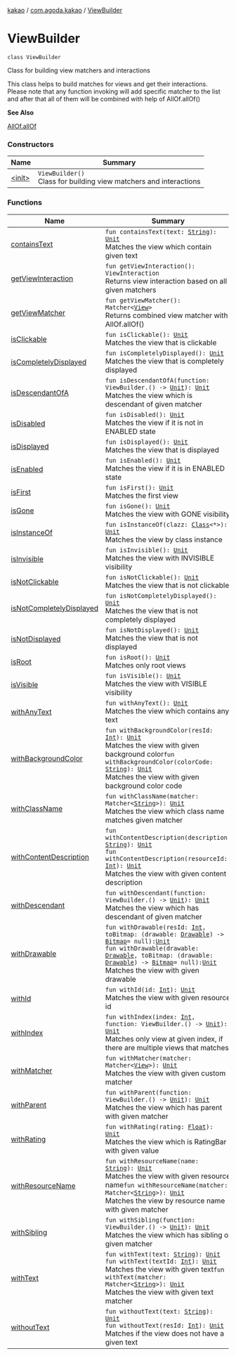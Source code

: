 [kakao](../../index.md) / [com.agoda.kakao](../index.md) / [ViewBuilder](.)

# ViewBuilder

`class ViewBuilder`

Class for building view matchers and interactions

This class helps to build matches for views and get their interactions.
Please note that any function invoking will add specific matcher to the list
and after that all of them will be combined with help of AllOf.allOf()

**See Also**

[AllOf.allOf](#)

### Constructors

| Name | Summary |
|---|---|
| [&lt;init&gt;](-init-.md) | `ViewBuilder()`<br>Class for building view matchers and interactions |

### Functions

| Name | Summary |
|---|---|
| [containsText](contains-text.md) | `fun containsText(text: `[`String`](https://kotlinlang.org/api/latest/jvm/stdlib/kotlin/-string/index.html)`): `[`Unit`](https://kotlinlang.org/api/latest/jvm/stdlib/kotlin/-unit/index.html)<br>Matches the view which contain given text |
| [getViewInteraction](get-view-interaction.md) | `fun getViewInteraction(): ViewInteraction`<br>Returns view interaction based on all given matchers |
| [getViewMatcher](get-view-matcher.md) | `fun getViewMatcher(): Matcher<`[`View`](https://developer.android.com/reference/android/view/View.html)`>`<br>Returns combined view matcher with AllOf.allOf() |
| [isClickable](is-clickable.md) | `fun isClickable(): `[`Unit`](https://kotlinlang.org/api/latest/jvm/stdlib/kotlin/-unit/index.html)<br>Matches the view that is clickable |
| [isCompletelyDisplayed](is-completely-displayed.md) | `fun isCompletelyDisplayed(): `[`Unit`](https://kotlinlang.org/api/latest/jvm/stdlib/kotlin/-unit/index.html)<br>Matches the view that is completely displayed |
| [isDescendantOfA](is-descendant-of-a.md) | `fun isDescendantOfA(function: ViewBuilder.() -> `[`Unit`](https://kotlinlang.org/api/latest/jvm/stdlib/kotlin/-unit/index.html)`): `[`Unit`](https://kotlinlang.org/api/latest/jvm/stdlib/kotlin/-unit/index.html)<br>Matches the view which is descendant of given matcher |
| [isDisabled](is-disabled.md) | `fun isDisabled(): `[`Unit`](https://kotlinlang.org/api/latest/jvm/stdlib/kotlin/-unit/index.html)<br>Matches the view if it is not in ENABLED state |
| [isDisplayed](is-displayed.md) | `fun isDisplayed(): `[`Unit`](https://kotlinlang.org/api/latest/jvm/stdlib/kotlin/-unit/index.html)<br>Matches the view that is displayed |
| [isEnabled](is-enabled.md) | `fun isEnabled(): `[`Unit`](https://kotlinlang.org/api/latest/jvm/stdlib/kotlin/-unit/index.html)<br>Matches the view if it is in ENABLED state |
| [isFirst](is-first.md) | `fun isFirst(): `[`Unit`](https://kotlinlang.org/api/latest/jvm/stdlib/kotlin/-unit/index.html)<br>Matches the first view |
| [isGone](is-gone.md) | `fun isGone(): `[`Unit`](https://kotlinlang.org/api/latest/jvm/stdlib/kotlin/-unit/index.html)<br>Matches the view with GONE visibility |
| [isInstanceOf](is-instance-of.md) | `fun isInstanceOf(clazz: `[`Class`](https://developer.android.com/reference/java/lang/Class.html)`<*>): `[`Unit`](https://kotlinlang.org/api/latest/jvm/stdlib/kotlin/-unit/index.html)<br>Matches the view by class instance |
| [isInvisible](is-invisible.md) | `fun isInvisible(): `[`Unit`](https://kotlinlang.org/api/latest/jvm/stdlib/kotlin/-unit/index.html)<br>Matches the view with INVISIBLE visibility |
| [isNotClickable](is-not-clickable.md) | `fun isNotClickable(): `[`Unit`](https://kotlinlang.org/api/latest/jvm/stdlib/kotlin/-unit/index.html)<br>Matches the view that is not clickable |
| [isNotCompletelyDisplayed](is-not-completely-displayed.md) | `fun isNotCompletelyDisplayed(): `[`Unit`](https://kotlinlang.org/api/latest/jvm/stdlib/kotlin/-unit/index.html)<br>Matches the view that is not completely displayed |
| [isNotDisplayed](is-not-displayed.md) | `fun isNotDisplayed(): `[`Unit`](https://kotlinlang.org/api/latest/jvm/stdlib/kotlin/-unit/index.html)<br>Matches the view that is not displayed |
| [isRoot](is-root.md) | `fun isRoot(): `[`Unit`](https://kotlinlang.org/api/latest/jvm/stdlib/kotlin/-unit/index.html)<br>Matches only root views |
| [isVisible](is-visible.md) | `fun isVisible(): `[`Unit`](https://kotlinlang.org/api/latest/jvm/stdlib/kotlin/-unit/index.html)<br>Matches the view with VISIBLE visibility |
| [withAnyText](with-any-text.md) | `fun withAnyText(): `[`Unit`](https://kotlinlang.org/api/latest/jvm/stdlib/kotlin/-unit/index.html)<br>Matches the view which contains any text |
| [withBackgroundColor](with-background-color.md) | `fun withBackgroundColor(resId: `[`Int`](https://kotlinlang.org/api/latest/jvm/stdlib/kotlin/-int/index.html)`): `[`Unit`](https://kotlinlang.org/api/latest/jvm/stdlib/kotlin/-unit/index.html)<br>Matches the view with given background color`fun withBackgroundColor(colorCode: `[`String`](https://kotlinlang.org/api/latest/jvm/stdlib/kotlin/-string/index.html)`): `[`Unit`](https://kotlinlang.org/api/latest/jvm/stdlib/kotlin/-unit/index.html)<br>Matches the view with given background color code |
| [withClassName](with-class-name.md) | `fun withClassName(matcher: Matcher<`[`String`](https://kotlinlang.org/api/latest/jvm/stdlib/kotlin/-string/index.html)`>): `[`Unit`](https://kotlinlang.org/api/latest/jvm/stdlib/kotlin/-unit/index.html)<br>Matches the view which class name matches given matcher |
| [withContentDescription](with-content-description.md) | `fun withContentDescription(description: `[`String`](https://kotlinlang.org/api/latest/jvm/stdlib/kotlin/-string/index.html)`): `[`Unit`](https://kotlinlang.org/api/latest/jvm/stdlib/kotlin/-unit/index.html)<br>`fun withContentDescription(resourceId: `[`Int`](https://kotlinlang.org/api/latest/jvm/stdlib/kotlin/-int/index.html)`): `[`Unit`](https://kotlinlang.org/api/latest/jvm/stdlib/kotlin/-unit/index.html)<br>Matches the view with given content description |
| [withDescendant](with-descendant.md) | `fun withDescendant(function: ViewBuilder.() -> `[`Unit`](https://kotlinlang.org/api/latest/jvm/stdlib/kotlin/-unit/index.html)`): `[`Unit`](https://kotlinlang.org/api/latest/jvm/stdlib/kotlin/-unit/index.html)<br>Matches the view which has descendant of given matcher |
| [withDrawable](with-drawable.md) | `fun withDrawable(resId: `[`Int`](https://kotlinlang.org/api/latest/jvm/stdlib/kotlin/-int/index.html)`, toBitmap: (drawable: `[`Drawable`](https://developer.android.com/reference/android/graphics/drawable/Drawable.html)`) -> `[`Bitmap`](https://developer.android.com/reference/android/graphics/Bitmap.html)` = null): `[`Unit`](https://kotlinlang.org/api/latest/jvm/stdlib/kotlin/-unit/index.html)<br>`fun withDrawable(drawable: `[`Drawable`](https://developer.android.com/reference/android/graphics/drawable/Drawable.html)`, toBitmap: (drawable: `[`Drawable`](https://developer.android.com/reference/android/graphics/drawable/Drawable.html)`) -> `[`Bitmap`](https://developer.android.com/reference/android/graphics/Bitmap.html)` = null): `[`Unit`](https://kotlinlang.org/api/latest/jvm/stdlib/kotlin/-unit/index.html)<br>Matches the view with given drawable |
| [withId](with-id.md) | `fun withId(id: `[`Int`](https://kotlinlang.org/api/latest/jvm/stdlib/kotlin/-int/index.html)`): `[`Unit`](https://kotlinlang.org/api/latest/jvm/stdlib/kotlin/-unit/index.html)<br>Matches the view with given resource id |
| [withIndex](with-index.md) | `fun withIndex(index: `[`Int`](https://kotlinlang.org/api/latest/jvm/stdlib/kotlin/-int/index.html)`, function: ViewBuilder.() -> `[`Unit`](https://kotlinlang.org/api/latest/jvm/stdlib/kotlin/-unit/index.html)`): `[`Unit`](https://kotlinlang.org/api/latest/jvm/stdlib/kotlin/-unit/index.html)<br>Matches only view at given index, if there are multiple views that matches |
| [withMatcher](with-matcher.md) | `fun withMatcher(matcher: Matcher<`[`View`](https://developer.android.com/reference/android/view/View.html)`>): `[`Unit`](https://kotlinlang.org/api/latest/jvm/stdlib/kotlin/-unit/index.html)<br>Matches the view with given custom matcher |
| [withParent](with-parent.md) | `fun withParent(function: ViewBuilder.() -> `[`Unit`](https://kotlinlang.org/api/latest/jvm/stdlib/kotlin/-unit/index.html)`): `[`Unit`](https://kotlinlang.org/api/latest/jvm/stdlib/kotlin/-unit/index.html)<br>Matches the view which has parent with given matcher |
| [withRating](with-rating.md) | `fun withRating(rating: `[`Float`](https://kotlinlang.org/api/latest/jvm/stdlib/kotlin/-float/index.html)`): `[`Unit`](https://kotlinlang.org/api/latest/jvm/stdlib/kotlin/-unit/index.html)<br>Matches the view which is RatingBar with given value |
| [withResourceName](with-resource-name.md) | `fun withResourceName(name: `[`String`](https://kotlinlang.org/api/latest/jvm/stdlib/kotlin/-string/index.html)`): `[`Unit`](https://kotlinlang.org/api/latest/jvm/stdlib/kotlin/-unit/index.html)<br>Matches the view with given resource name`fun withResourceName(matcher: Matcher<`[`String`](https://kotlinlang.org/api/latest/jvm/stdlib/kotlin/-string/index.html)`>): `[`Unit`](https://kotlinlang.org/api/latest/jvm/stdlib/kotlin/-unit/index.html)<br>Matches the view by resource name with given matcher |
| [withSibling](with-sibling.md) | `fun withSibling(function: ViewBuilder.() -> `[`Unit`](https://kotlinlang.org/api/latest/jvm/stdlib/kotlin/-unit/index.html)`): `[`Unit`](https://kotlinlang.org/api/latest/jvm/stdlib/kotlin/-unit/index.html)<br>Matches the view which has sibling of given matcher |
| [withText](with-text.md) | `fun withText(text: `[`String`](https://kotlinlang.org/api/latest/jvm/stdlib/kotlin/-string/index.html)`): `[`Unit`](https://kotlinlang.org/api/latest/jvm/stdlib/kotlin/-unit/index.html)<br>`fun withText(textId: `[`Int`](https://kotlinlang.org/api/latest/jvm/stdlib/kotlin/-int/index.html)`): `[`Unit`](https://kotlinlang.org/api/latest/jvm/stdlib/kotlin/-unit/index.html)<br>Matches the view with given text`fun withText(matcher: Matcher<`[`String`](https://kotlinlang.org/api/latest/jvm/stdlib/kotlin/-string/index.html)`>): `[`Unit`](https://kotlinlang.org/api/latest/jvm/stdlib/kotlin/-unit/index.html)<br>Matches the view with given text matcher |
| [withoutText](without-text.md) | `fun withoutText(text: `[`String`](https://kotlinlang.org/api/latest/jvm/stdlib/kotlin/-string/index.html)`): `[`Unit`](https://kotlinlang.org/api/latest/jvm/stdlib/kotlin/-unit/index.html)<br>`fun withoutText(resId: `[`Int`](https://kotlinlang.org/api/latest/jvm/stdlib/kotlin/-int/index.html)`): `[`Unit`](https://kotlinlang.org/api/latest/jvm/stdlib/kotlin/-unit/index.html)<br>Matches if the view does not have a given text |
